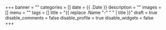 +++
banner = ""
categories = []
date = {{ .Date }}
description = ""
images = []
menu = ""
tags = []
title = "{{ replace .Name "-" " " | title }}"
draft = true
disable_comments = false
disable_profile = true
disable_widgets = false
+++

